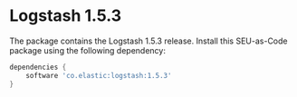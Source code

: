 # Logstash 1.5.3

The package contains the Logstash 1.5.3 release. Install this SEU-as-Code package using the following dependency:
```groovy
dependencies {
	software 'co.elastic:logstash:1.5.3'
}
```

